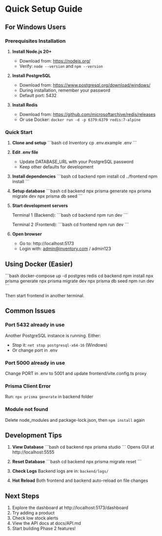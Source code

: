 # Quick Setup Guide

## For Windows Users

### Prerequisites Installation

1. **Install Node.js 20+**
   - Download from: https://nodejs.org/
   - Verify: `node --version` and `npm --version`

2. **Install PostgreSQL**
   - Download from: https://www.postgresql.org/download/windows/
   - During installation, remember your password
   - Default port: 5432

3. **Install Redis**
   - Download from: https://github.com/microsoftarchive/redis/releases
   - Or use Docker: `docker run -d -p 6379:6379 redis:7-alpine`

### Quick Start

1. **Clone and setup**
   \`\`\`bash
   cd Inventory
   cp .env.example .env
   \`\`\`

2. **Edit .env file**
   - Update DATABASE_URL with your PostgreSQL password
   - Keep other defaults for development

3. **Install dependencies**
   \`\`\`bash
   cd backend
   npm install
   cd ../frontend
   npm install
   \`\`\`

4. **Setup database**
   \`\`\`bash
   cd backend
   npx prisma generate
   npx prisma migrate dev
   npx prisma db seed
   \`\`\`

5. **Start development servers**

   Terminal 1 (Backend):
   \`\`\`bash
   cd backend
   npm run dev
   \`\`\`

   Terminal 2 (Frontend):
   \`\`\`bash
   cd frontend
   npm run dev
   \`\`\`

6. **Open browser**
   - Go to: http://localhost:5173
   - Login with: admin@inventory.com / admin123

## Using Docker (Easier)

\`\`\`bash
docker-compose up -d postgres redis
cd backend
npm install
npx prisma generate
npx prisma migrate dev
npx prisma db seed
npm run dev
\`\`\`

Then start frontend in another terminal.

## Common Issues

### Port 5432 already in use
Another PostgreSQL instance is running. Either:
- Stop it: `net stop postgresql-x64-16` (Windows)
- Or change port in .env

### Port 5000 already in use
Change PORT in .env to 5001 and update frontend/vite.config.ts proxy

### Prisma Client Error
Run: `npx prisma generate` in backend folder

### Module not found
Delete node_modules and package-lock.json, then `npm install` again

## Development Tips

1. **View Database**
   \`\`\`bash
   cd backend
   npx prisma studio
   \`\`\`
   Opens GUI at http://localhost:5555

2. **Reset Database**
   \`\`\`bash
   cd backend
   npx prisma migrate reset
   \`\`\`

3. **Check Logs**
   Backend logs are in: `backend/logs/`

4. **Hot Reload**
   Both frontend and backend auto-reload on file changes

## Next Steps

1. Explore the dashboard at http://localhost:5173/dashboard
2. Try adding a product
3. Check low stock alerts
4. View the API docs at docs/API.md
5. Start building Phase 2 features!
